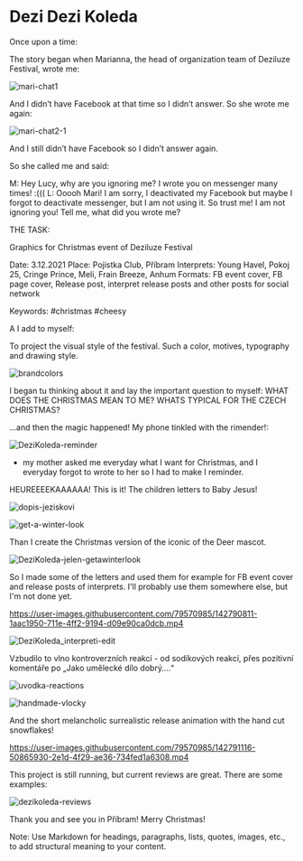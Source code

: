 # Dezi Dezi Koleda

Once upon a time:

The story began when Marianna, the head of organization team of Deziluze Festival, wrote me:

![mari-chat1](https://user-images.githubusercontent.com/79570985/142790559-d5f70208-f9c2-4e76-8427-6b2e40307238.png)

And I didn’t have Facebook at that time so I didn’t answer. So she wrote me again:

![mari-chat2-1](https://user-images.githubusercontent.com/79570985/142791170-6b5fa54b-de49-452e-b764-52fa7f9e4bde.png)


And I still didn’t have Facebook so I didn’t answer again. 

So she called me and said: 

M: Hey Lucy, why are you ignoring me? I wrote you on messenger many times! :(((
L: Ooooh Mari! I am sorry, I deactivated my Facebook but maybe I forgot to deactivate messenger, but I am not using it. So trust me! I am not ignoring you! Tell me, what did you wrote me?

THE TASK: 

Graphics for Christmas event of Deziluze Festival

Date: 3.12.2021
Place: Pojistka Club, Příbram 
Interprets: Young Havel, Pokoj 25, Cringe Prince, Meli, Frain Breeze, Anhum
Formats:
FB event cover, FB page cover, Release post, interpret release posts and other posts for social network

Keywords:
#christmas #cheesy

A I add to myself: 

To project the visual style of the festival. Such a color, motives, typography and drawing style.

![brandcolors](https://user-images.githubusercontent.com/79570985/142945113-e02522d8-57aa-496b-91b8-52e299ece325.png)

I began tu thinking about it and lay the important question to myself: WHAT DOES THE CHRISTMAS MEAN TO ME? WHATS TYPICAL FOR THE CZECH CHRISTMAS? 

…and then the magic happened! My phone tinkled with the rimender!: 

![DeziKoleda-reminder](https://user-images.githubusercontent.com/79570985/142790772-2152f023-d076-4e8b-8cd4-23c1a9a95a07.jpg)

* my mother asked me everyday what I want for Christmas, and I everyday forgot to wrote to her so I had to make I reminder.

HEUREEEEKAAAAAA! This is it! The children letters to Baby Jesus!

![dopis-jeziskovi](https://user-images.githubusercontent.com/79570985/142942937-c3a5f342-915b-47f8-8394-3e6f0686a25c.jpg)

![get-a-winter-look](https://user-images.githubusercontent.com/79570985/142943004-b6addf2d-4b12-4fb3-b821-6db515bcb60e.gif)

Than I create the Christmas version of the iconic of the Deer mascot. 

![DeziKoleda-jelen-getawinterlook](https://user-images.githubusercontent.com/79570985/142943026-a0b51c7c-1c35-400a-ad11-ce0f32334c02.png)


So I made some of the letters and used them for example for FB event cover and release posts of interprets. I'll probably use them somewhere else, but I'm not done yet.

https://user-images.githubusercontent.com/79570985/142790811-1aac1950-711e-4ff2-9194-d09e90ca0dcb.mp4

![DeziKoleda_interpreti-edit](https://user-images.githubusercontent.com/79570985/142791262-c54cfd59-5e96-467b-bdfb-06a5a1200a14.png)


Vzbudilo to vlno kontroverzních reakcí - od sodíkových reakcí, přes pozitivní komentáře po „Jako umělecké dílo dobrý….“

![uvodka-reactions](https://user-images.githubusercontent.com/79570985/142791044-1d26f08b-69ce-49d5-82dd-e84fee40b8d8.png)

![handmade-vlocky](https://user-images.githubusercontent.com/79570985/142943727-8002fcba-e5a2-4c87-b722-1328346bb2ff.jpg)

And the short melancholic surrealistic release animation with the hand cut snowflakes!

https://user-images.githubusercontent.com/79570985/142791116-50865930-2e1d-4f29-ae36-734fed1a6308.mp4


This project is still running, but current reviews are great. There are some examples: 

![dezikoleda-reviews](https://user-images.githubusercontent.com/79570985/142790909-f74e0a5e-b8c3-4b70-b354-e9532f9faf18.png)


Thank you and see you in Příbram! Merry Christmas! 


Note: Use Markdown for headings, paragraphs, lists, quotes, images, etc., to add structural meaning to your content.
